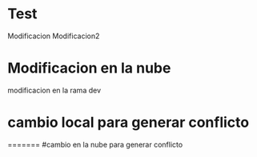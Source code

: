 # Test
Modificacion
Modificacion2
# Modificacion en la nube

modificacion en la rama dev

# cambio local para generar conflicto
=======
#cambio en la nube para generar conflicto

